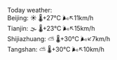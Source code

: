 Today weather:  
Beijing: ☀️   🌡️+27°C 🌬️↖11km/h  
Tianjin: 🌫  🌡️+23°C 🌬️↖15km/h  
Shijiazhuang: ⛅️  🌡️+30°C 🌬️↙7km/h  
Tangshan: ⛅️  🌡️+30°C 🌬️↖10km/h  
